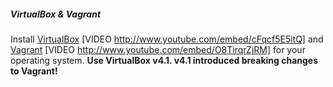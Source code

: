 ##### VirtualBox & Vagrant

Install [VirtualBox][virtual-box] [VIDEO http://www.youtube.com/embed/cFqcf5E5itQ] and [Vagrant][vagrant] [VIDEO http://www.youtube.com/embed/O8TirqrZjRM] for your operating system. **Use VirtualBox v4.1. v4.1 introduced breaking changes to Vagrant!**

[virtual-box]: https://www.virtualbox.org/wiki/Downloads "VirtualBox for your computer"
[vagrant]: http://downloads.vagrantup.com/ "Vagrant for your computer"
